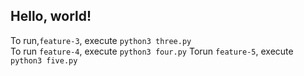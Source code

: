 ## Hello, world!

To run,`feature-3`, execute `python3 three.py`  
To run `feature-4`, execute `python3 four.py` 
Torun `feature-5`, execute `python3 five.py`  

